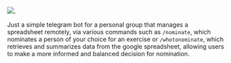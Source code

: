 [![](https://tokei.rs/b1/github/XAMPPRocky/tokei)](https://github.com/XAMPPRocky/tokei).

Just a simple telegram bot for a personal group that manages a spreadsheet remotely, via various commands such as `/nominate`, which nominates a person of your choice for an exercise or `/whotonominate`, which retrieves and summarizes data from the google spreadsheet, allowing users to make a more informed and balanced decision for nomination. 
